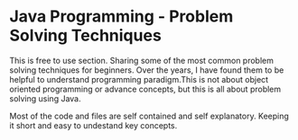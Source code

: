 # Java Programming - Problem Solving Techniques

This is free to use section. Sharing some of the most common problem solving techniques for beginners. Over the years, I have found them to be helpful to understand
programming paradigm.This is not about object oriented programming or advance concepts, but this is all about problem solving using Java.

Most of the code and files are self contained and self explanatory. Keeping it short and easy to undestand key concepts.
